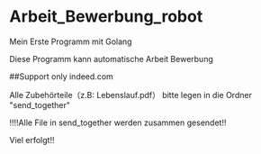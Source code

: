 # Arbeit_Bewerbung_robot
Mein Erste Programm mit Golang

Diese Programm kann automatische Arbeit Bewerbung 

##Support only indeed.com


Alle Zubehörteile（z.B: Lebenslauf.pdf） bitte legen in die Ordner "send_together"

!!!!Alle File in send_together werden zusammen gesendet!!

Viel erfolgt!!
